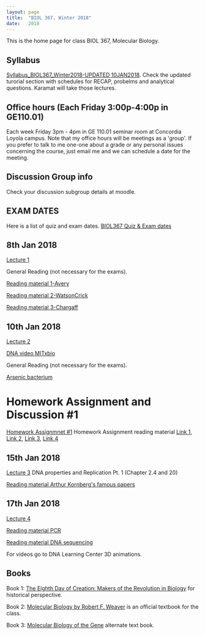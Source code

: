 ```yaml
---
layout: page
title:  "BIOL 367, Winter 2018"
date:   2018
---
```

This is the home page for class BIOL 367, Molecular Biology.

## Syllabus
[Syllabus_BIOL367_Winter2018-UPDATED 10JAN2018](https://github.com/kachroolab/kachroolab/files/1620274/BIOL.367.Molecular.Biology.course.outline_winter.2018_11JAN2018.pdf). Check the updated turorial section with schedules for RECAP, probelms and analytical questions. Karamat will take those lectures.
## Office hours (Each Friday 3:00p-4:00p in GE110.01)
Each week Friday 3pm - 4pm in GE 110.01 seminar room at Concordia Loyola campus. Note that my office hours will be meetings as a 'group'. If you prefer to talk to me one-one about a grade or any personal issues concerning the course, just email me and we can schedule a date for the meeting.
## Discussion Group info
Check your discussion subgroup details at moodle.
## EXAM DATES
Here is a list of quiz and exam dates. [BIOL367 Quiz & Exam dates](https://github.com/kachroolab/kachroolab/files/1627280/BIOL367.Quiz.Exam.dates.pdf)
## 8th Jan 2018
[Lecture 1](https://github.com/kachroolab/kachroolab/files/1612233/Lecture.01.pdf)

General Reading (not necessary for the exams).

[Reading material 1-Avery](https://github.com/kachroolab/kachroolab/files/1612069/Avery.1944.pdf)

[Reading material 2-WatsonCrick](https://github.com/kachroolab/kachroolab/files/1612072/WatsonCrick.1953.pdf)

[Reading material 3-Chargaff](https://github.com/kachroolab/kachroolab/files/1612189/Chargaff.1950.pdf)
## 10th Jan 2018
[Lecture 2](https://github.com/kachroolab/kachroolab/files/1619653/Lecture.02.pdf)

[DNA video MITxbio](https://youtu.be/o_-6JXLYS-k)

General Reading (not necessary for the exams).

[Arsenic bacterium](https://github.com/kachroolab/kachroolab/files/1616901/Arsenic.Bacterium.pdf)
# Homework Assignment and Discussion #1
[Homework Assignmnet #1](https://github.com/kachroolab/kachroolab/files/1623205/Homework.Assignment.1.pdf)
Homework Assignment reading material [Link 1](http://www.sciencemag.org/news/2014/05/designer-microbes-expand-lifes-genetic-alphabet), [Link 2](https://github.com/kachroolab/kachroolab/files/1616990/New.letters.for.life.s.alphabet.pdf), [Link 3](https://www.theatlantic.com/national/archive/2014/05/dna-letters-discovery-expands-genetic-alphabet/361892/), [Link 4](https://www.quantamagazine.org/is-a-bigger-genetic-code-better-get-ready-to-find-out-20180102/?utm_content=buffer95f6b&utm_medium=social&utm_source=facebook.com&utm_campaign=buffer)
## 15th Jan 2018
[Lecture 3](https://github.com/kachroolab/kachroolab/files/1632180/Lecture.03.pdf) DNA properties and Replication Pt. 1 (Chapter 2.4 and 20)

[Reading material Arthur Kornberg's famous papers](https://profiles.nlm.nih.gov/ps/retrieve/Narrative/WH/p-nid/208)

## 17th Jan 2018
[Lecture 4](https://github.com/kachroolab/kachroolab/files/1639502/Lecture.04.pdf)

[Reading material PCR](https://www.dnalc.org/resources/spotlight/index.html)

[Reading material DNA sequencing](https://github.com/kachroolab/kachroolab/files/1639518/DNA.seq.at.40.pdf)

For videos go to DNA Learning Center 3D animations.

## Books

Book 1: [The Eighth Day of Creation: Makers of the Revolution in Biology](https://www.amazon.com/Eighth-Day-Creation-Revolution-Commemorative/dp/0879694785) for historical perspective.

Book 2: [Molecular Biology by Robert F. Weaver](https://www.amazon.com/Molecular-Biology-WCB-Cell/dp/0073525324) is an official textbook for the class.

Book 3: [Molecular Biology of the Gene](https://www.amazon.com/Molecular-Biology-Gene-James-Watson-ebook/dp/B00C1826MY/ref=mt_kindle?_encoding=UTF8&me=) alternate text book.
